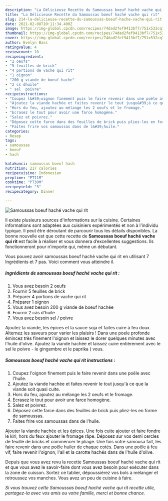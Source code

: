 ```yaml
---
description: "La Délicieuse Recette du Samoussas boeuf haché vache qui rit"
title: "La Délicieuse Recette du Samoussas boeuf haché vache qui rit"
slug: 214-la-delicieuse-recette-du-samoussas-boeuf-hache-vache-qui-rit
date: 2021-02-08T10:11:34.490Z
image: https://img-global.cpcdn.com/recipes/74dad2fef9413bf7/751x532cq70/samoussas-boeuf-hache-vache-qui-rit-photo-principale-de-la-recette.jpg
thumbnail: https://img-global.cpcdn.com/recipes/74dad2fef9413bf7/751x532cq70/samoussas-boeuf-hache-vache-qui-rit-photo-principale-de-la-recette.jpg
cover: https://img-global.cpcdn.com/recipes/74dad2fef9413bf7/751x532cq70/samoussas-boeuf-hache-vache-qui-rit-photo-principale-de-la-recette.jpg
author: Evelyn Bass
ratingvalue: 4
reviewcount: 10
recipeingredient:
- "2 oeufs"
- "5 feuilles de brick"
- "4 portions de vache qui rit"
- "1 oignon"
- "200 g viande de boeuf hache"
- "2 cs dhuile"
- " sel  poivre"
recipeinstructions:
- "Coupez l&#39;oignon finement puis le faire revenir dans une poêle avec l&#39;huile."
- "Ajoutez la viande hachée et faites revenir le tout jusqu&#39;à ce que la viande soit quasi cuite."
- "Hors du feu, ajoutez au mélange les 2 oeufs et le fromage."
- "Ecrasez le tout pour avoir une farce homogène."
- "Salez et poivrez."
- "Déposez cette farce dans des feuilles de brick puis pliez-les en forme de samoussas."
- "Faites frire vos samoussas dans de l&#39;huile."
categories:
- Resep
tags:
- samoussas
- boeuf
- hach

katakunci: samoussas boeuf hach 
nutrition: 217 calories
recipecuisine: Indonesian
preptime: "PT11M"
cooktime: "PT30M"
recipeyield: "3"
recipecategory: Dinner

---
```



![Samoussas boeuf haché vache qui rit](https://img-global.cpcdn.com/recipes/74dad2fef9413bf7/751x532cq70/samoussas-boeuf-hache-vache-qui-rit-photo-principale-de-la-recette.jpg)

Il existe plusieurs sources d'informations sur la cuisine. Certaines informations sont adaptées aux cuisiniers expérimentés et non à l'individu typique. Il peut être déroutant de parcourir tous les détails disponibles. La bonne nouvelle est que cette recette de <strong> Samoussas boeuf haché vache qui rit </strong> est facile à réaliser et vous donnera d’excellentes suggestions. Ils fonctionneront pour n'importe qui, même un débutant.

<!--inarticleads1-->

Vous pouvez avoir samoussas boeuf haché vache qui rit en utilisant 7 Ingrédients et 7 pas. Voici comment vous atteindre il.

##### Ingrédients de samoussas boeuf haché vache qui rit :

1. Vous avez besoin 2 oeufs
1. Fournir 5 feuilles de brick
1. Préparer 4 portions de vache qui rit
1. Préparer 1 oignon
1. Vous avez besoin 200 g viande de boeuf hachée
1. Fournir 2 càs d&#39;huile
1. Vous avez besoin  sel / poivre


Ajoutez la viande, les épices et la sauce soja et faites cuire à feu doux. Alternez les saveurs pour varier les plaisirs ! Dans une poele profonde émincez très finement l&#39;oignon et laissez le dorer quelques minutes avec l&#39;huile d&#39;olive. Ajoutez la viande hachée et laissez cuire entièrement avec le sel le poivre - le gingembre et le paprika ( vous. 

<!--inarticleads2-->

##### Samoussas boeuf haché vache qui rit instructions :

1. Coupez l&#39;oignon finement puis le faire revenir dans une poêle avec l&#39;huile.
1. Ajoutez la viande hachée et faites revenir le tout jusqu&#39;à ce que la viande soit quasi cuite.
1. Hors du feu, ajoutez au mélange les 2 oeufs et le fromage.
1. Ecrasez le tout pour avoir une farce homogène.
1. Salez et poivrez.
1. Déposez cette farce dans des feuilles de brick puis pliez-les en forme de samoussas.
1. Faites frire vos samoussas dans de l&#39;huile.


Ajouter la viande hachée et les épices. Une fois cuite ajouter et faire fondre le kiri, hors du feux ajouter le fromage râpe. Déposez sur vos demi cercles de feuille de bricks et commencer le pliage. Une fois votre samousa fait, les faire revenir dans une poêle huiler de chaque cotés. Dans une poêle à feu vif, faire revenir l&#39;oignon, l&#39;ail et la carotte hachés dans de l&#39;huile d&#39;olive. 

<!--inarticleads1-->

<p>
Depuis que vous avez revu la recette Samoussas boeuf haché vache qui rit et que vous avez le savoir-faire dont vous avez besoin pour exécuter dans la zone de cuisson. Sortez ce tablier, dépoussiérez vos bols à mélanger et retroussez vos manches. Vous avez un peu de cuisine à faire.
</p>

<p>
<i>Si vous trouvez cette Samoussas boeuf haché vache qui rit recette utile, partagez-la avec vos amis ou votre famille, merci et bonne chance.</i>
</p>
